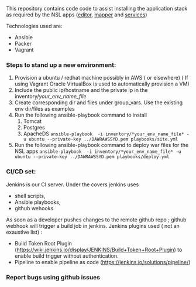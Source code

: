 This repository contains code code to assist installing the application stack as required by the NSL apps ([editor](https://github.com/bio-org-au/nsl-editor), [mapper](https://github.com/bio-org-au/mapper) and [services](https://github.com/bio-org-au/services))

Technologies used are:

* Ansible
* Packer
* Vagrant


### Steps to stand up a new environment: 

1. Provision a ubuntu / redhat machine possibly in AWS ( or elsewhere) ( If using Vagrant Oracle VirtualBox is used to automatically provision a VM) 
1. Include the public ip/hostname and the private ip in the inventory/*your_env_name_file*
1. Create corresponding dir and files under group_vars. Use the existing env dir/files as examples
1. Run the following ansible-playbook command to install
    1. Tomcat
    1. Postgres
    1. ApacheDS
```ansible-playbook  -i inventory/*your_env_name_file* -u ubuntu --private-key ../DAWRAWSSYD.pem playbooks/site.yml ```
1. Run the following ansible-playbook command to deploy war files for the NSL apps
```ansible-playbook  -i inventory/*your_env_name_file* -u ubuntu --private-key ../DAWRAWSSYD.pem playbooks/deploy.yml ```



### CI/CD set:

Jenkins is our CI server. Under the covers jenkins uses 
* shell scripts, 
* Ansible playbooks, 
* github wehooks 

As soon as a developer pushes changes to the remote github repo ; github webhook will trigger a build job in jenkins. 
Jenkins plugins used ( not an exaustive list) :
* Build Token Root Plugin (https://wiki.jenkins.io/display/JENKINS/Build+Token+Root+Plugin) to enable build trigger without authentication.
* Pipeline to enable pipeline as code (https://jenkins.io/solutions/pipeline/)


### Report bugs using github issues